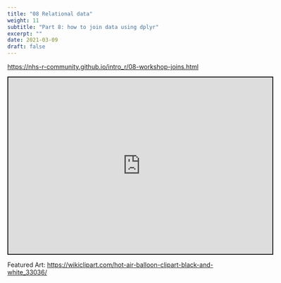 ```yaml
---
title: "08 Relational data"
weight: 11
subtitle: "Part 8: how to join data using dplyr"
excerpt: ""
date: 2021-03-09
draft: false
---
```


https://nhs-r-community.github.io/intro_r/08-workshop-joins.html

<iframe src="https://nhs-r-community.github.io/intro_r/08-workshop-joins.html" width="600" height="400" style="border:2px solid currentColor;" loading="lazy" allowfullscreen></iframe> <script>fitvids('.shareagain', {players: 'iframe'});</script>

Featured Art: https://wikiclipart.com/hot-air-balloon-clipart-black-and-white_33036/
